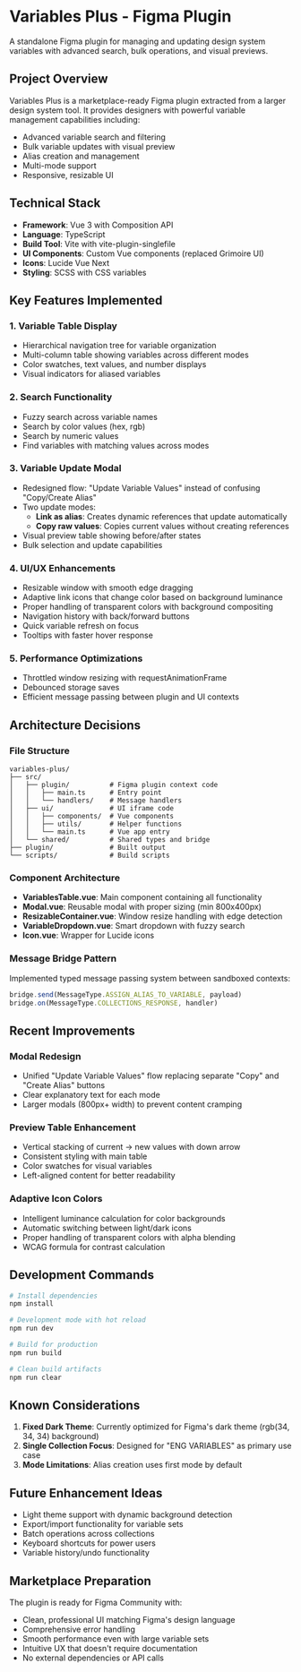 # Variables Plus - Figma Plugin

A standalone Figma plugin for managing and updating design system variables with advanced search, bulk operations, and visual previews.

## Project Overview

Variables Plus is a marketplace-ready Figma plugin extracted from a larger design system tool. It provides designers with powerful variable management capabilities including:
- Advanced variable search and filtering
- Bulk variable updates with visual preview
- Alias creation and management
- Multi-mode support
- Responsive, resizable UI

## Technical Stack

- **Framework**: Vue 3 with Composition API
- **Language**: TypeScript
- **Build Tool**: Vite with vite-plugin-singlefile
- **UI Components**: Custom Vue components (replaced Grimoire UI)
- **Icons**: Lucide Vue Next
- **Styling**: SCSS with CSS variables

## Key Features Implemented

### 1. Variable Table Display
- Hierarchical navigation tree for variable organization
- Multi-column table showing variables across different modes
- Color swatches, text values, and number displays
- Visual indicators for aliased variables

### 2. Search Functionality
- Fuzzy search across variable names
- Search by color values (hex, rgb)
- Search by numeric values
- Find variables with matching values across modes

### 3. Variable Update Modal
- Redesigned flow: "Update Variable Values" instead of confusing "Copy/Create Alias"
- Two update modes:
  - **Link as alias**: Creates dynamic references that update automatically
  - **Copy raw values**: Copies current values without creating references
- Visual preview table showing before/after states
- Bulk selection and update capabilities

### 4. UI/UX Enhancements
- Resizable window with smooth edge dragging
- Adaptive link icons that change color based on background luminance
- Proper handling of transparent colors with background compositing
- Navigation history with back/forward buttons
- Quick variable refresh on focus
- Tooltips with faster hover response

### 5. Performance Optimizations
- Throttled window resizing with requestAnimationFrame
- Debounced storage saves
- Efficient message passing between plugin and UI contexts

## Architecture Decisions

### File Structure
```
variables-plus/
├── src/
│   ├── plugin/          # Figma plugin context code
│   │   ├── main.ts      # Entry point
│   │   └── handlers/    # Message handlers
│   ├── ui/              # UI iframe code
│   │   ├── components/  # Vue components
│   │   ├── utils/       # Helper functions
│   │   └── main.ts      # Vue app entry
│   └── shared/          # Shared types and bridge
├── plugin/              # Built output
└── scripts/             # Build scripts
```

### Component Architecture
- **VariablesTable.vue**: Main component containing all functionality
- **Modal.vue**: Reusable modal with proper sizing (min 800x400px)
- **ResizableContainer.vue**: Window resize handling with edge detection
- **VariableDropdown.vue**: Smart dropdown with fuzzy search
- **Icon.vue**: Wrapper for Lucide icons

### Message Bridge Pattern
Implemented typed message passing system between sandboxed contexts:
```typescript
bridge.send(MessageType.ASSIGN_ALIAS_TO_VARIABLE, payload)
bridge.on(MessageType.COLLECTIONS_RESPONSE, handler)
```

## Recent Improvements

### Modal Redesign
- Unified "Update Variable Values" flow replacing separate "Copy" and "Create Alias" buttons
- Clear explanatory text for each mode
- Larger modals (800px+ width) to prevent content cramping

### Preview Table Enhancement
- Vertical stacking of current → new values with down arrow
- Consistent styling with main table
- Color swatches for visual variables
- Left-aligned content for better readability

### Adaptive Icon Colors
- Intelligent luminance calculation for color backgrounds
- Automatic switching between light/dark icons
- Proper handling of transparent colors with alpha blending
- WCAG formula for contrast calculation

## Development Commands

```bash
# Install dependencies
npm install

# Development mode with hot reload
npm run dev

# Build for production
npm run build

# Clean build artifacts
npm run clear
```

## Known Considerations

1. **Fixed Dark Theme**: Currently optimized for Figma's dark theme (rgb(34, 34, 34) background)
2. **Single Collection Focus**: Designed for "ENG VARIABLES" as primary use case
3. **Mode Limitations**: Alias creation uses first mode by default

## Future Enhancement Ideas

- Light theme support with dynamic background detection
- Export/import functionality for variable sets
- Batch operations across collections
- Keyboard shortcuts for power users
- Variable history/undo functionality

## Marketplace Preparation

The plugin is ready for Figma Community with:
- Clean, professional UI matching Figma's design language
- Comprehensive error handling
- Smooth performance even with large variable sets
- Intuitive UX that doesn't require documentation
- No external dependencies or API calls